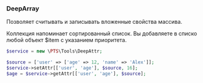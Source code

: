 ### DeepArray

Позволяет считывать и записывать вложенные свойства массива.

Коллекция напоминает сортированный список. Вы добавляете в списко любой объект $item с указанием приоритета.
```php
$service = new \PTS\Tools\DeepAttr;

$source = ['user' => ['age' => 12, 'name' => 'Alex']];
$service->setAttr[['user', 'age'], $source, 16];
$age = $service->getAttr[['user', 'age'], $source];
```
